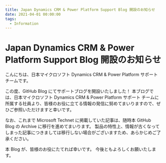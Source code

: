 ```yaml
---
title: Japan Dynamics CRM & Power Platform Support Blog 開設のお知らせ
date: 2021-04-01 00:00:00
tags:
  - Information
---
```


# Japan Dynamics CRM & Power Platform Support Blog 開設のお知らせ
こんにちは、日本マイクロソフト Dynamics CRM & Power Platform サポート チームです。


この度、GitHub Blog にてサポートブログを開設いたしました！
本ブログでは、日本マイクロソフト Dynamics CRM & Power Platform サポート チームに所属する社員より、皆様のお役に立てる情報の発信に努めてまいりますので、ぜひご参照いただけますと幸いです。

なお、これまで Microsoft Technet に掲載していた記事は、随時本 GitHub Blog の Archive に移行を進めてまいります。
製品の特性上、情報が古くなってしまった記事につきましては移行しない場合がございますため、あらかじめご了承ください。

本 Blog が、皆様のお役にたてれば幸いです。
今後ともよろしくお願いたします。